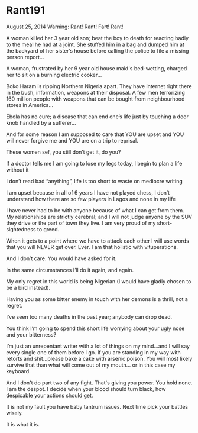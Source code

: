 # Rant191



August 25, 2014
Warning: Rant! Rant! Fart! Rant!

A woman killed her 3 year old son; beat the boy to death for reacting badly to the meal he had at a joint. She stuffed him in a bag and dumped him at the backyard of her sister’s house before calling the police to file a missing person report…

A woman, frustrated by her 9 year old house maid's bed-wetting, charged her to sit on a burning electric cooker…

Boko Haram is ripping Northern Nigeria apart. They have internet right there in the bush, information, weapons at their disposal. A few men terrorizing 160 million people with weapons that can be bought from neighbourhood stores in America…

Ebola has no cure; a disease that can end one’s life just by touching a door knob handled by a sufferer…

And for some reason I am supposed to care that YOU are upset and YOU will never forgive me and YOU are on a trip to reprisal.

These women sef, you still don’t get it, do you?

If a doctor tells me I am going to lose my legs today, I begin to plan a life without it

I don’t read bad “anything”, life is too short to waste on mediocre writing

I am upset because in all of 6 years I have not played chess, I don’t understand how there are so few players in Lagos and none in my life

I have never had to be with anyone because of what I can get from them. My relationships are strictly cerebral; and I will not judge anyone by the SUV they drive or the part of town they live. I am very proud of my short-sightedness to greed.

When it gets to a point where we have to attack each other I will use words that you will NEVER get over. Ever. I am that holistic with vituperations.

And I don’t care. You would have asked for it.

In the same circumstances I’ll do it again, and again.

My only regret in this world is being Nigerian (I would have gladly chosen to be a bird instead).

Having you as some bitter enemy in touch with her demons is a thrill, not a regret.

I’ve seen too many deaths in the past year; anybody can drop dead.

You think I’m going to spend this short life worrying about your ugly nose and your bitterness? 

I’m just an unrepentant writer with a lot of things on my mind…and I will say every single one of them before I go. If you are standing in my way with retorts and shit…please bake a cake with arsenic poison. You will most likely survive that than what will come out of my mouth… or in this case my keyboard.

And I don't do part two of any fight. That's giving you power. You hold none. I am the despot. I decide when your blood should turn black, how despicable your actions should get.

It is not my fault you have baby tantrum issues. Next time pick your battles wisely.

It is what it is.